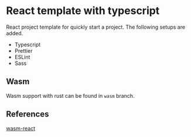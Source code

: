 # React template with typescript

React project template for quickly start a project. The following setups are added.

-   Typescript
-   Prettier
-   ESLint
-   Sass

## Wasm

Wasm support with rust can be found in `wasm` branch.

## References
[wasm-react](https://www.telerik.com/blogs/using-webassembly-with-react)